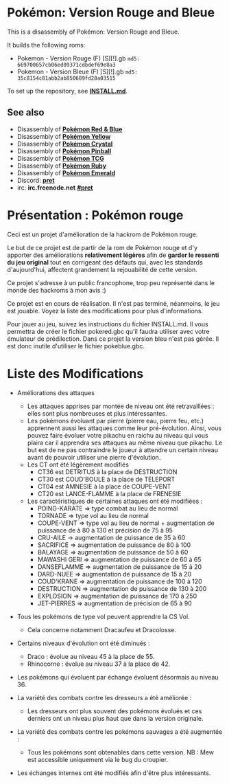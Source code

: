 # Pokémon: Version Rouge and Bleue

This is a disassembly of Pokémon: Version Rouge and Bleue.

It builds the following roms:

* Pokemon - Version Rouge (F) [S][!].gb  `md5: 669700657cb06ed09371cdbdef69e8a3`
* Pokemon - Version Bleue (F) [S][!].gb  `md5: 35c8154c81abb2ab850689fd28a03515`

To set up the repository, see [**INSTALL.md**](INSTALL.md).


## See also

* Disassembly of [**Pokémon Red & Blue**][pokered]
* Disassembly of [**Pokémon Yellow**][pokeyellow]
* Disassembly of [**Pokémon Crystal**][pokecrystal]
* Disassembly of [**Pokémon Pinball**][pokepinball]
* Disassembly of [**Pokémon TCG**][poketcg]
* Disassembly of [**Pokémon Ruby**][pokeruby]
* Disassembly of [**Pokémon Emerald**][pokeemerald]
* Discord: [**pret**][Discord]
* irc: **irc.freenode.net** [**#pret**][irc]

[pokered]: https://github.com/pret/pokered
[pokeyellow]: https://github.com/pret/pokeyellow
[pokecrystal]: https://github.com/pret/pokecrystal
[pokepinball]: https://github.com/pret/pokepinball
[poketcg]: https://github.com/pret/poketcg
[pokeruby]: https://github.com/pret/pokeruby
[pokeemerald]: https://github.com/pret/pokeemerald
[Discord]: https://discord.gg/cJxDDVP
[irc]: https://kiwiirc.com/client/irc.freenode.net/?#pret


# Présentation : Pokémon rouge

Ceci est un projet d'amélioration de la hackrom de Pokémon rouge.

Le but de ce projet est de partir de la rom de Pokémon rouge et d'y apporter des améliorations **relativement légères** afin de **garder le ressenti du jeu original** tout en corrigeant des défauts qui, avec les standards d'aujourd'hui, affectent grandement la rejouabilité de cette version.

Ce projet s'adresse à un public francophone, trop peu représenté dans le monde des hackroms à mon avis :)

Ce projet est en cours de réalisation. Il n'est pas terminé, néanmoins, le jeu est jouable. Voyez la liste des modifications pour plus d'informations.

Pour jouer au jeu, suivez les instructions du fichier INSTALL.md. Il vous permettra de créer le fichier pokered.gbc qu'il faudra utiliser avec votre émulateur de prédilection. Dans ce projet la version bleu n'est pas gérée. Il est donc inutile d'utiliser le fichier pokeblue.gbc.

# Liste des Modifications

- Améliorations des attaques
    * Les attaques apprises par montée de niveau ont été retravaillées : elles sont plus nombreuses et plus intéressantes.
    * Les pokémons évoluant par pierre (pierre eau, pierre feu, etc.) apprennent aussi les attaques comme leur pré-évolution. Ainsi, vous pouvez faire évoluer votre pikachu en raichu au niveau qui vous plaira car il apprendra ses attaques au même niveau que pikachu. Le but est de ne pas contraindre le joueur à attendre un certain niveau avant de pouvoir utiliser une pierre d'évolution.
    * Les CT ont été légèrement modifiés
      * CT36 est DETRITUS à la place de DESTRUCTION
      * CT30 est COUD'BOULE à la place de TELEPORT
      * CT04 est AMNESIE à la place de COUPE-VENT
      * CT20 est LANCE-FLAMME à la place de FRENESIE
    * Les caractéristiques de certaines attaques ont été modifiées :
      * POING-KARATE => type combat au lieu de normal
      * TORNADE => type vol au lieu de normal
      * COUPE-VENT => type vol au lieu de normal + augmentation de puissance de à 80 à 130 et précision de 75 à 95
      * CRU-AILE -> augmentation de puissance de 35 à 60
      * SACRIFICE => augmentation de puissance de 80 à 100
      * BALAYAGE => augmentation de puissance de 50 à 60
      * MAWASHI GERI => augmentation de puissance de 60 à 65
      * DANSEFLAMME => augmentation de puissance de 15 à 20
      * DARD-NUEE => augmentation de puissance de 15 à 20
      * COUD'KRANE => augmentation de puissance de 100 à 120
      * DESTRUCTION => augmentation de puissance de 130 à 200
      * EXPLOSION => augmentation de puissance de 170 à 250
      * JET-PIERRES => augmentation de précision de 65 à 90


- Tous les pokémons de type vol peuvent apprendre la CS Vol.
    * Cela concerne notamment Dracaufeu et Dracolosse.


- Certains niveaux d'évolution ont été diminués :
    * Draco : évolue au niveau 45 à la place de 55. 
    * Rhinocorne : évolue au niveau 37 à la place de 42.


- Les pokémons qui évoluent par échange évoluent désormais au niveau 36.


- La variété des combats contre les dresseurs a été améliorée :
    * Les dresseurs ont plus souvent des pokémons évolués et ces derniers ont un niveau plus haut que dans la version originale.


- La variété des combats contre les pokémons sauvages a été augmentée :
    * Tous les pokémons sont obtenables dans cette version. NB : Mew est accessible uniquement via le bug du croupier.


- Les échanges internes ont été modifiés afin d'être plus intéressants.